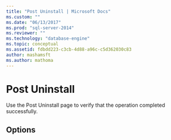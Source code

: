 ```yaml
---
title: "Post Uninstall | Microsoft Docs"
ms.custom: ""
ms.date: "06/13/2017"
ms.prod: "sql-server-2014"
ms.reviewer: ""
ms.technology: "database-engine"
ms.topic: conceptual
ms.assetid: fdbdd223-c3cb-4d88-a96c-c5d362030c83
author: mashamsft
ms.author: mathoma
---
```

# Post Uninstall
  Use the Post Uninstall page to verify that the operation completed successfully.  
  
## Options  
  
